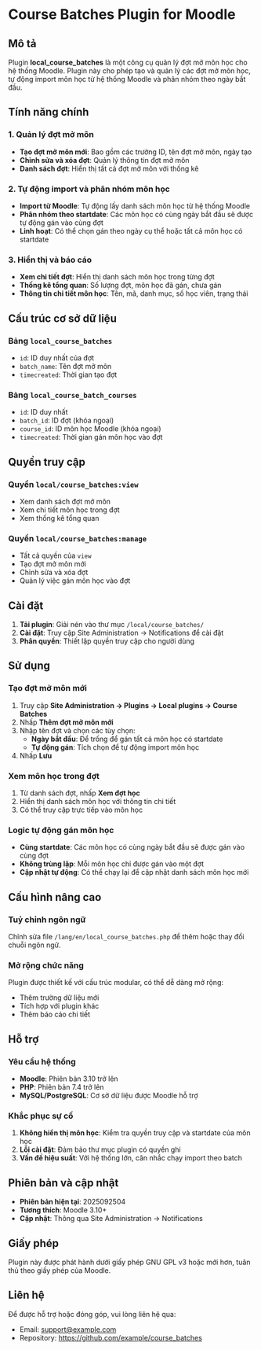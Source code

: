 # Course Batches Plugin for Moodle

## Mô tả

Plugin **local_course_batches** là một công cụ quản lý đợt mở môn học cho hệ thống Moodle. Plugin này cho phép tạo và quản lý các đợt mở môn học, tự động import môn học từ hệ thống Moodle và phân nhóm theo ngày bắt đầu.

## Tính năng chính

### 1. Quản lý đợt mở môn
- **Tạo đợt mở môn mới**: Bao gồm các trường ID, tên đợt mở môn, ngày tạo
- **Chỉnh sửa và xóa đợt**: Quản lý thông tin đợt mở môn
- **Danh sách đợt**: Hiển thị tất cả đợt mở môn với thống kê

### 2. Tự động import và phân nhóm môn học
- **Import từ Moodle**: Tự động lấy danh sách môn học từ hệ thống Moodle
- **Phân nhóm theo startdate**: Các môn học có cùng ngày bắt đầu sẽ được tự động gán vào cùng đợt
- **Linh hoạt**: Có thể chọn gán theo ngày cụ thể hoặc tất cả môn học có startdate

### 3. Hiển thị và báo cáo
- **Xem chi tiết đợt**: Hiển thị danh sách môn học trong từng đợt
- **Thống kê tổng quan**: Số lượng đợt, môn học đã gán, chưa gán
- **Thông tin chi tiết môn học**: Tên, mã, danh mục, số học viên, trạng thái

## Cấu trúc cơ sở dữ liệu

### Bảng `local_course_batches`
- `id`: ID duy nhất của đợt
- `batch_name`: Tên đợt mở môn
- `timecreated`: Thời gian tạo đợt

### Bảng `local_course_batch_courses`
- `id`: ID duy nhất
- `batch_id`: ID đợt (khóa ngoại)
- `course_id`: ID môn học Moodle (khóa ngoại)
- `timecreated`: Thời gian gán môn học vào đợt

## Quyền truy cập

### Quyền `local/course_batches:view`
- Xem danh sách đợt mở môn
- Xem chi tiết môn học trong đợt
- Xem thống kê tổng quan

### Quyền `local/course_batches:manage`
- Tất cả quyền của `view`
- Tạo đợt mở môn mới
- Chỉnh sửa và xóa đợt
- Quản lý việc gán môn học vào đợt

## Cài đặt

1. **Tải plugin**: Giải nén vào thư mục `/local/course_batches/`
2. **Cài đặt**: Truy cập Site Administration → Notifications để cài đặt
3. **Phân quyền**: Thiết lập quyền truy cập cho người dùng

## Sử dụng

### Tạo đợt mở môn mới
1. Truy cập **Site Administration → Plugins → Local plugins → Course Batches**
2. Nhấp **Thêm đợt mở môn mới**
3. Nhập tên đợt và chọn các tùy chọn:
   - **Ngày bắt đầu**: Để trống để gán tất cả môn học có startdate
   - **Tự động gán**: Tích chọn để tự động import môn học
4. Nhấp **Lưu**

### Xem môn học trong đợt
1. Từ danh sách đợt, nhấp **Xem đợt học**
2. Hiển thị danh sách môn học với thông tin chi tiết
3. Có thể truy cập trực tiếp vào môn học

### Logic tự động gán môn học
- **Cùng startdate**: Các môn học có cùng ngày bắt đầu sẽ được gán vào cùng đợt
- **Không trùng lặp**: Mỗi môn học chỉ được gán vào một đợt
- **Cập nhật tự động**: Có thể chạy lại để cập nhật danh sách môn học mới

## Cấu hình nâng cao

### Tuỷ chỉnh ngôn ngữ
Chỉnh sửa file `/lang/en/local_course_batches.php` để thêm hoặc thay đổi chuỗi ngôn ngữ.

### Mở rộng chức năng
Plugin được thiết kế với cấu trúc modular, có thể dễ dàng mở rộng:
- Thêm trường dữ liệu mới
- Tích hợp với plugin khác
- Thêm báo cáo chi tiết

## Hỗ trợ

### Yêu cầu hệ thống
- **Moodle**: Phiên bản 3.10 trở lên
- **PHP**: Phiên bản 7.4 trở lên
- **MySQL/PostgreSQL**: Cơ sở dữ liệu được Moodle hỗ trợ

### Khắc phục sự cố
1. **Không hiển thị môn học**: Kiểm tra quyền truy cập và startdate của môn học
2. **Lỗi cài đặt**: Đảm bảo thư mục plugin có quyền ghi
3. **Vấn đề hiệu suất**: Với hệ thống lớn, cân nhắc chạy import theo batch

## Phiên bản và cập nhật

- **Phiên bản hiện tại**: 2025092504
- **Tương thích**: Moodle 3.10+
- **Cập nhật**: Thông qua Site Administration → Notifications

## Giấy phép

Plugin này được phát hành dưới giấy phép GNU GPL v3 hoặc mới hơn, tuân thủ theo giấy phép của Moodle.

## Liên hệ

Để được hỗ trợ hoặc đóng góp, vui lòng liên hệ qua:
- Email: support@example.com
- Repository: https://github.com/example/course_batches